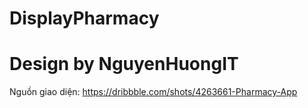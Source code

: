 # DisplayPharmacy
# Design by NguyenHuongIT
Nguồn giao diện: https://dribbble.com/shots/4263661-Pharmacy-App
